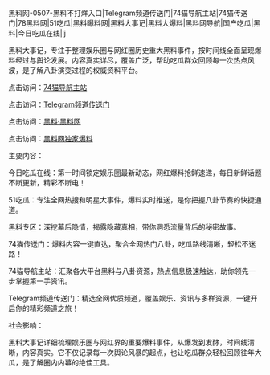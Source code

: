 #
黑料网-0507-黑料不打烊入口|Telegram频道传送门|74猫导航主站|74猫传送门|78黑料网|51吃瓜|黑料曝料网|黑料大事记|黑料大爆料|黑料网导航|国产吃瓜|黑料|今日吃瓜在线|lj

黑料大事记，专注于整理娱乐圈与网红圈历史重大黑料事件，按时间线全面呈现爆料经过与舆论发展。内容真实详尽，覆盖广泛，帮助吃瓜群众回顾每一次热点风波，是了解八卦演变过程的权威资料平台。


点击访问：<a href="https://74mao.com/">74猫导航主站</a>

点击访问：<a href="https://74mao.com/">Telegram频道传送门</a>

点击访问：<a href="https://ert-6he.pages.dev/">黑料·黑料网</a>

点击访问：<a href="https://qfwfg.pages.dev/">黑料网独家爆料</a>

主要内容：

今日吃瓜在线：第一时间锁定娱乐圈最新动态，网红爆料抢鲜速递，每日新鲜话题不断更新，精彩不断电！

51吃瓜：专注全网热搜和明星大事件，爆料实时推送，是你把握八卦节奏的快捷通道。

黑料专区：深挖幕后隐情，揭露隐藏真相，带你洞悉流量背后的秘密故事。

74猫传送门：爆料内容一键直达，聚合全网热门八卦，吃瓜路线清晰，轻松不迷路！

74猫导航主站：汇聚各大平台黑料与八卦资源，热点信息极速触达，助你领先一步掌握第一手资讯。

Telegram频道传送门：精选全网优质频道，覆盖娱乐、资讯与多样资源，一键开启你的精彩频道之旅！

社会影响：

黑料大事记详细梳理娱乐圈与网红界的重要爆料事件，从爆发到发酵，时间线清晰，内容真实。它不仅记录每一次舆论风暴的起点，也让吃瓜群众轻松回顾往年大瓜，是了解圈内内幕的绝佳工具。

<span style="display:none;">[Canonical link](https://github.com/mb07052025/9825 ）</span>
